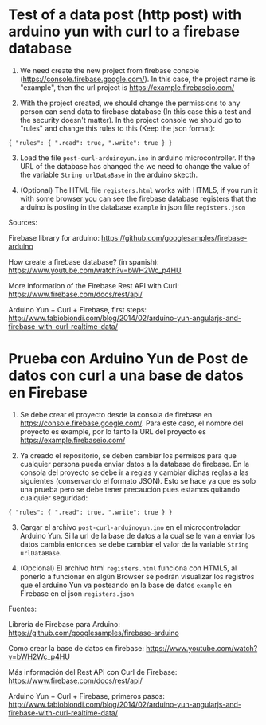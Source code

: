 Test of a data post (http post) with arduino yun with curl to a firebase database
=================================================================================

1) We need create the new project from firebase console (https://console.firebase.google.com/). In this case, the project name is "example", then the url project is https://example.firebaseio.com/

2) With the project created,  we should change the permissions to any person can send data to firebase database (In this case this a test and the security doesn't matter). In the project console we should go to "rules" and change this rules to this (Keep the json format):

`{
  "rules": {
    ".read": true,
    ".write": true
  }
}`

3) Load the file `post-curl-arduinoyun.ino` in arduino microcontroller. If the URL of the database has changed the we need to change the value of the variable `String urlDataBase` in the arduino skecth.

4) (Optional) The HTML file `registers.html` works with HTML5, if you run it with some browser you can see the firebase database registers that the arduino is posting in the database `example` in json file `registers.json`

Sources:

Firebase library for arduino: https://github.com/googlesamples/firebase-arduino

How create a firebase database? (in spanish): https://www.youtube.com/watch?v=bWH2Wc_p4HU

More information of the Firebase Rest API with Curl: https://www.firebase.com/docs/rest/api/  

Arduino Yun + Curl + Firebase, first steps: http://www.fabiobiondi.com/blog/2014/02/arduino-yun-angularjs-and-firebase-with-curl-realtime-data/


Prueba con Arduino Yun de Post de datos con curl a una base de datos en Firebase
================================================================================

1) Se debe crear el proyecto desde la consola de firebase en https://console.firebase.google.com/. Para este caso, el nombre del proyecto es example, por lo tanto la URL del proyecto es https://example.firebaseio.com/

2) Ya creado el repositorio, se deben cambiar los permisos para que cualquier persona pueda enviar datos a la database de firebase. En la consola del proyecto se debe ir a reglas y cambiar dichas reglas a las siguientes (conservando el formato JSON). Esto se hace ya que es solo una prueba pero se debe tener precaución pues estamos quitando cualquier seguridad:

`{
  "rules": {
    ".read": true,
    ".write": true
  }
}`

3) Cargar el archivo `post-curl-arduinoyun.ino` en el microcontrolador Arduino Yun. Si la url de la base de datos a la cual se le van a enviar los datos cambia entonces se debe cambiar el valor de la variable `String urlDataBase`.

4) (Opcional) El archivo html `registers.html` funciona con HTML5, al ponerlo a funcionar en algún Browser se podrán visualizar los registros que el arduino Yun va posteando en la base de datos `example` en Firebase en el json `registers.json`

Fuentes:

Librería de Firebase para Arduino: https://github.com/googlesamples/firebase-arduino

Como crear la base de datos en firebase: https://www.youtube.com/watch?v=bWH2Wc_p4HU

Más información del Rest API con Curl de Firebase: https://www.firebase.com/docs/rest/api/  

Arduino Yun + Curl + Firebase, primeros pasos: http://www.fabiobiondi.com/blog/2014/02/arduino-yun-angularjs-and-firebase-with-curl-realtime-data/
